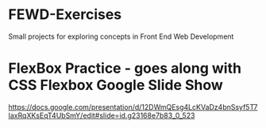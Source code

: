 # FEWD-Exercises

Small projects for exploring concepts in Front End Web Development

# FlexBox Practice - goes along with CSS Flexbox Google Slide Show
https://docs.google.com/presentation/d/12DWmQEsg4LcKVaDz4bnSsyf5T7IaxRqXKsEqT4UbSmY/edit#slide=id.g23168e7b83_0_523


